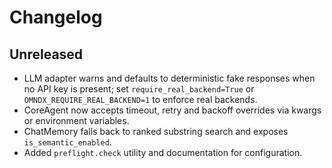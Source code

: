 # Changelog

## Unreleased
- LLM adapter warns and defaults to deterministic fake responses when no API key is present; set `require_real_backend=True` or `OMNDX_REQUIRE_REAL_BACKEND=1` to enforce real backends.
- CoreAgent now accepts timeout, retry and backoff overrides via kwargs or environment variables.
- ChatMemory falls back to ranked substring search and exposes `is_semantic_enabled`.
- Added `preflight.check` utility and documentation for configuration.
